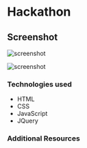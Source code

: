 # Hackathon

## Screenshot
![screenshot]( https://imgur.com/zFWD7hg.png)

![screenshot]( https://imgur.com/PUVtofn.png)
### Technologies used
* HTML
* CSS
* JavaScript
* JQuery




### Additional Resources

